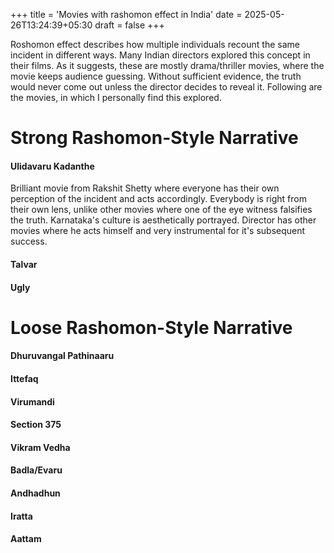 +++
title = 'Movies with rashomon effect in India'
date = 2025-05-26T13:24:39+05:30
draft = false
+++

Roshomon effect describes how multiple individuals recount the same incident in different ways. Many Indian directors explored this concept in their films. As it suggests, these are mostly drama/thriller movies, where the movie keeps audience guessing. Without sufficient evidence, the truth would never come out unless the director decides to reveal it. Following are the movies, in which I personally find this explored.

# Strong Rashomon-Style Narrative

#### Ulidavaru Kadanthe

Brilliant movie from Rakshit Shetty where everyone has their own perception of the incident and acts accordingly. Everybody is right from their own lens, unlike other movies where one of the eye witness falsifies the truth. Karnataka's culture is aesthetically portrayed. Director has other movies where he acts himself and very instrumental for it's subsequent success.

#### Talvar

#### Ugly

# Loose Rashomon-Style Narrative

#### Dhuruvangal Pathinaaru

#### Ittefaq

#### Virumandi

#### Section 375

#### Vikram Vedha

#### Badla/Evaru

#### Andhadhun

#### Iratta

#### Aattam
